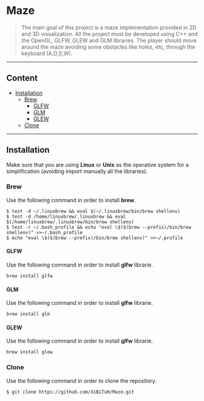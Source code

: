 # Maze

> The main goal of this project is a maze implementation provided in 2D and 3D visualization. All the project must be developed using C++ and the OpenGL, GLFW, GLEW and GLM libraries. The player should move around the maze avoiding some obstacles like holes, etc, through the keyboard (A,D,S,W). 

---

## Content

- [Installation](#installation)
	- [Brew](#brew)
		- [GLFW](#glfw)
		- [GLM](#glm)
		- [GLEW](#glew)
	- [Clone](#clone)

---

## Installation

Make sure that you are using **Linux** or **Unix** as the operative system for a simplification (avoiding import manually all the libraries).

### Brew

Use the following command in order to install **brew**.

```shell
$ test -d ~/.linuxbrew && eval $(~/.linuxbrew/bin/brew shellenv)
$ test -d /home/linuxbrew/.linuxbrew && eval $(/home/linuxbrew/.linuxbrew/bin/brew shellenv)
$ test -r ~/.bash_profile && echo "eval \$($(brew --prefix)/bin/brew shellenv)" >>~/.bash_profile
$ echo "eval \$($(brew --prefix)/bin/brew shellenv)" >>~/.profile
``` 

#### GLFW

Use the following command in order to install **glfw** librarie.

```shell
brew install glfw
```

#### GLM

Use the following command in order to install **glfw** librarie.

```shell
brew install glm
```

#### GLEW

Use the following command in order to install **glfw** librarie.

```shell
brew install glew
```

### Clone

Use the following command in order to clone the repository.

```shell
$ git clone https://github.com/XiBiTuH/Maze.git
```

